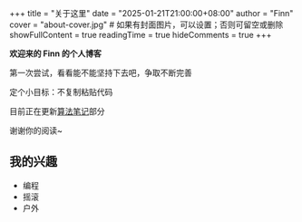 +++
title = "关于这里"
date = "2025-01-21T21:00:00+08:00"
author = "Finn"
cover = "about-cover.jpg" # 如果有封面图片，可以设置；否则可留空或删除
showFullContent = true
readingTime = true
hideComments = true
+++

**欢迎来的 Finn 的个人博客**

第一次尝试，看看能不能坚持下去吧，争取不断完善

定个小目标：不复制粘贴代码

目前正在更新[算法笔记](https://finncarmen.github.io/FinnBlog/%E7%AE%97%E6%B3%95%E7%AC%94%E8%AE%B0/)部分

谢谢你的阅读~

## 我的兴趣

- 编程
- 摇滚
- 户外
